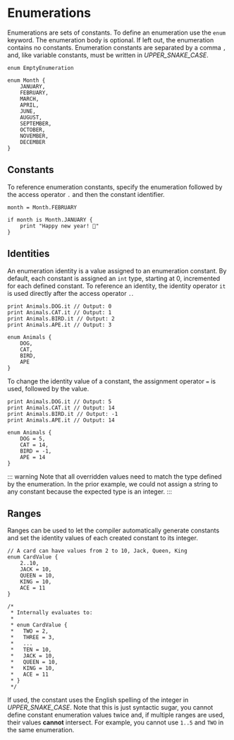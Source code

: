 # Enumerations

Enumerations are sets of constants. To define an enumeration use the `enum` keyword.
The enumeration body is optional. If left out, the enumeration contains no constants.
Enumeration constants are separated by a comma `,` and, like variable constants, must be written
in _UPPER_SNAKE_CASE_.

```gno
enum EmptyEnumeration

enum Month {
    JANUARY,
    FEBRUARY,
    MARCH,
    APRIL,
    JUNE,
    AUGUST,
    SEPTEMBER,
    OCTOBER,
    NOVEMBER,
    DECEMBER
}
```

## Constants

To reference enumeration constants, specify the enumeration followed by the access operator `.`
and then the constant identifier.

```gno
month = Month.FEBRUARY

if month is Month.JANUARY {
    print "Happy new year! 🥳"
}
```

## Identities

An enumeration identity is a value assigned to an enumeration constant. By default, each constant
is assigned an `int` type, starting at 0, incremented for each defined constant. To reference an
identity, the identity operator `it` is used directly after the access operator `.`.

```gno
print Animals.DOG.it // Output: 0
print Animals.CAT.it // Output: 1
print Animals.BIRD.it // Output: 2
print Animals.APE.it // Output: 3

enum Animals {
    DOG,
    CAT,
    BIRD,
    APE
}
```

To change the identity value of a constant, the assignment operator `=` is used, followed by the
value.

```gno
print Animals.DOG.it // Output: 5
print Animals.CAT.it // Output: 14
print Animals.BIRD.it // Output: -1
print Animals.APE.it // Output: 14

enum Animals {
    DOG = 5,
    CAT = 14,
    BIRD = -1,
    APE = 14
}
```

::: warning
Note that all overridden values need to match the type defined by the enumeration. In the prior
example, we could not assign a string to any constant because the expected type is an integer.
:::

## Ranges

Ranges can be used to let the compiler automatically generate constants and set the identity values
of each created constant to its integer.

```gno
// A card can have values from 2 to 10, Jack, Queen, King
enum CardValue {
    2..10,
    JACK = 10,
    QUEEN = 10,
    KING = 10,
    ACE = 11
}

/*
 * Internally evaluates to:
 *
 * enum CardValue {
 *   TWO = 2,
 *   THREE = 3,
 *   ...
 *   TEN = 10,
 *   JACK = 10,
 *   QUEEN = 10,
 *   KING = 10,
 *   ACE = 11
 * }
 */
```

If used, the constant uses the English spelling of the integer in _UPPER_SNAKE_CASE_. Note that this
is just syntactic sugar, you cannot define constant enumeration values twice and, if multiple ranges
are used, their values **cannot** intersect. For example, you cannot use `1..5` and `TWO` in the
same enumeration.
